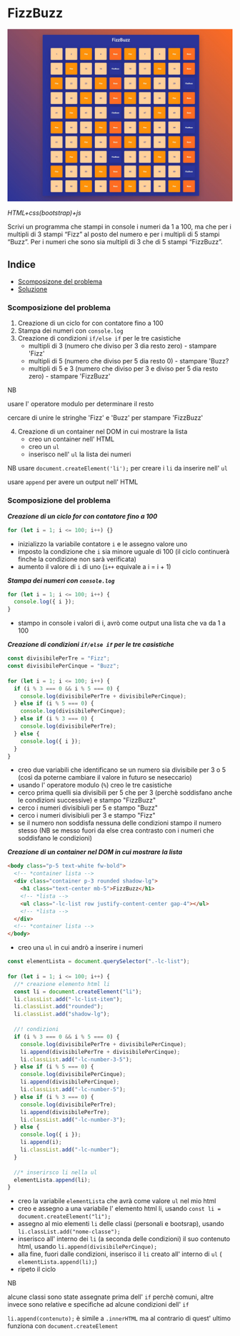 # FizzBuzz

![The San Juan Mountains are beautiful!](./readme-img/fizzbuzz.jpeg)

_HTML+css(bootstrap)+js_

Scrivi un programma che stampi in console i numeri da 1 a 100, ma che per i multipli di 3 stampi “Fizz” al posto del numero e per i multipli di 5 stampi “Buzz”. Per i numeri che sono sia multipli di 3 che di 5 stampi “FizzBuzz”.

## Indice

- [Scomposizone del problema](#scomposizione-del-problema)
- [Soluzione](#soluzione)

### Scomposizione del problema

1. Creazione di un ciclo for con contatore fino a 100
2. Stampa dei numeri con `console.log`
3. Creazione di condizioni `if/else if` per le tre casistiche
   - multipli di 3 (numero che diviso per 3 dia resto zero) - stampare 'Fizz'
   - multipli di 5 (numero che diviso per 5 dia resto 0) - stampare 'Buzz?
   - multipli di 5 e 3 (numero che diviso per 3 e diviso per 5 dia resto zero) - stampare 'FizzBuzz'

NB

usare l' operatore modulo per determinare il resto

cercare di unire le stringhe 'Fizz' e 'Buzz' per stampare 'FizzBuzz'

4. Creazione di un container nel DOM in cui mostrare la lista
   - creo un container nell' HTML
   - creo un `ul`
   - inserisco nell' `ul` la lista dei numeri

NB
usare `document.createElement('li');` per creare i `li` da inserire nell' `ul`

usare `append` per avere un output nell' HTML

### Scomposizione del problema

**_Creazione di un ciclo for con contatore fino a 100_**

```js
for (let i = 1; i <= 100; i++) {}
```

- inizializzo la variabile contatore `i` e le assegno valore uno
- imposto la condizione che `i` sia minore uguale di 100 (il ciclo continuerà finche la condizione non sarà verificata)
- aumento il valore di `i` di uno (`i++` equivale a i = i + 1)

**_Stampa dei numeri con `console.log`_**

```js
for (let i = 1; i <= 100; i++) {
  console.log({ i });
}
```

- stampo in console i valori di i, avrò come output una lista che va da 1 a 100

**_Creazione di condizioni `if/else if` per le tre casistiche_**

```js
const divisibilePerTre = "Fizz";
const divisibilePerCinque = "Buzz";

for (let i = 1; i <= 100; i++) {
  if (i % 3 === 0 && i % 5 === 0) {
    console.log(divisibilePerTre + divisibilePerCinque);
  } else if (i % 5 === 0) {
    console.log(divisibilePerCinque);
  } else if (i % 3 === 0) {
    console.log(divisibilePerTre);
  } else {
    console.log({ i });
  }
}
```

- creo due variabili che identificano se un numero sia divisibile per 3 o 5 (così da poterne cambiare il valore in futuro se neseccario)
- usando l' operatore modulo (`%`) creo le tre casistiche
- cerco prima quelli sia divisibili per 5 che per 3 (perchè soddisfano anche le condizioni successive) e stampo "FizzBuzz"
- cerco i numeri divisibiuli per 5 e stampo "Buzz"
- cerco i numeri divisibiuli per 3 e stampo "Fizz"
- se il numero non soddisfa nessuna delle condizioni stampo il numero stesso (NB se messo fuori da else crea contrasto con i numeri che soddisfano le condizioni)

**_Creazione di un container nel DOM in cui mostrare la lista_**

```html
<body class="p-5 text-white fw-bold">
  <!-- *container lista -->
  <div class="container p-3 rounded shadow-lg">
    <h1 class="text-center mb-5">FizzBuzz</h1>
    <!-- *lista -->
    <ul class="-lc-list row justify-content-center gap-4"></ul>
    <!-- *lista -->
  </div>
  <!-- *container lista -->
</body>
```

- creo una `ul` in cui andrò a inserire i numeri

```js
const elementLista = document.querySelector(".-lc-list");

for (let i = 1; i <= 100; i++) {
  //* creazione elemento html li
  const li = document.createElement("li");
  li.classList.add("-lc-list-item");
  li.classList.add("rounded");
  li.classList.add("shadow-lg");

  //! condizioni
  if (i % 3 === 0 && i % 5 === 0) {
    console.log(divisibilePerTre + divisibilePerCinque);
    li.append(divisibilePerTre + divisibilePerCinque);
    li.classList.add("-lc-number-3-5");
  } else if (i % 5 === 0) {
    console.log(divisibilePerCinque);
    li.append(divisibilePerCinque);
    li.classList.add("-lc-number-5");
  } else if (i % 3 === 0) {
    console.log(divisibilePerTre);
    li.append(divisibilePerTre);
    li.classList.add("-lc-number-3");
  } else {
    console.log({ i });
    li.append(i);
    li.classList.add("-lc-number");
  }

  //* inserirsco li nella ul
  elementLista.append(li);
}
```

- creo la variabile `elementLista` che avrà come valore `ul` nel mio html
- creo e assegno a una variabile l' elemento html li, usando `const li = document.createElement("li");`
- assegno al mio elementi `li` delle classi (personali e bootsrap), usando `li.classList.add("nome-classe");`
- inserisco all' interno dei `li` (a seconda delle condizioni) il suo contenuto html, usando `li.append(divisibilePerCinque);`
- alla fine, fuori dalle condizioni, inserisco il `li` creato all' interno di `ul` (`  elementLista.append(li);`)
- ripeto il ciclo

NB

alcune classi sono state assegnate prima dell' `if` perchè comuni, altre invece sono relative e specifiche ad alcune condizioni dell' `if`

`li.append(contenuto);` è simile a `.innerHTML` ma al contrario di quest' ultimo funziona con `document.createElement`
